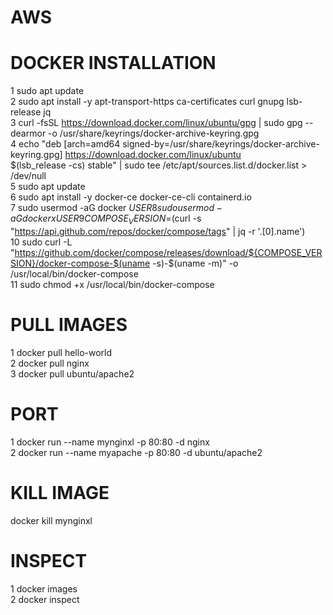 # AWS
# DOCKER INSTALLATION
1  sudo apt update    
    2  sudo apt install -y     apt-transport-https     ca-certificates     curl     gnupg     lsb-release     jq    
    3  curl -fsSL https://download.docker.com/linux/ubuntu/gpg | sudo gpg --dearmor -o /usr/share/keyrings/docker-archive-keyring.gpg    
    4  echo   "deb [arch=amd64 signed-by=/usr/share/keyrings/docker-archive-keyring.gpg] https://download.docker.com/linux/ubuntu \
  $(lsb_release -cs) stable" | sudo tee /etc/apt/sources.list.d/docker.list > /dev/null    
    5  sudo apt update    
    6  sudo apt install -y docker-ce docker-ce-cli containerd.io    
    7  sudo usermod -aG docker $USER    
    8  sudo usermod -aG dockerxUSER    
    9  COMPOSE_VERSION=$(curl -s "https://api.github.com/repos/docker/compose/tags" | jq -r '.[0].name')    
   10  sudo curl -L "https://github.com/docker/compose/releases/download/${COMPOSE_VERSION}/docker-compose-$(uname -s)-$(uname -m)"   -o /usr/local/bin/docker-compose    
   11  sudo chmod +x /usr/local/bin/docker-compose    
# PULL IMAGES   
 1 docker pull hello-world    
 2 docker pull nginx    
 3 docker pull ubuntu/apache2    
 # PORT
 1 docker run --name mynginxl -p 80:80 -d nginx    
 2 docker run --name myapache -p 80:80 -d ubuntu/apache2    
 # KILL IMAGE
 docker kill mynginxl    
 # INSPECT
 1 docker images    
 2  docker inspect    
 
